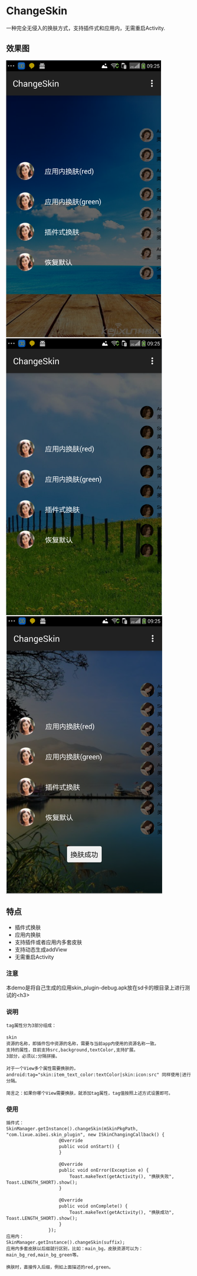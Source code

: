 
ChangeSkin
==========
  一种完全无侵入的换肤方式，支持插件式和应用内，无需重启Activity.</br>
  
效果图
---
![github](https://github.com/heavenxue/ChangeSkin/raw/master/doc/1.png "github")
![github](https://github.com/heavenxue/ChangeSkin/raw/master/doc/2.png "github")
![github](https://github.com/heavenxue/ChangeSkin/raw/master/doc/3.png "github")

特点
---
  * 插件式换肤
  * 应用内换肤
  * 支持插件或者应用内多套皮肤
  * 支持动态生成addView
  * 无需重启Activity
  
### 注意
  本demo是将自己生成的应用skin_plugin-debug.apk放在sd卡的根目录上进行测试的\<h3\><br />

### 说明

    tag属性分为3部分组成：

    skin
    资源的名称，即插件包中资源的名称，需要与当前app内使用的资源名称一致。
    支持的属性，目前支持src,background,textColor,支持扩展。
    3部分，必须以:分隔拼接。

    对于一个View多个属性需要换肤的，android:tag="skin:item_text_color:textColor|skin:icon:src" 同样使用|进行分隔。

    简言之：如果你哪个View需要换肤，就添加tag属性，tag值按照上述方式设置即可。
    
### 使用

    插件式：
    SkinManager.getInstance().changeSkin(mSkinPkgPath, "com.lixue.aibei.skin_plugin", new ISkinChangingCallback() {
                        @Override
                        public void onStart() {
                        }
    
                        @Override
                        public void onError(Exception e) {
                            Toast.makeText(getActivity(), "换肤失败", Toast.LENGTH_SHORT).show();
                        }
    
                        @Override
                        public void onComplete() {
                            Toast.makeText(getActivity(), "换肤成功", Toast.LENGTH_SHORT).show();
                        }
                    });
    应用内：
    SkinManager.getInstance().changeSkin(suffix);
    应用内多套皮肤以后缀就行区别，比如：main_bg，皮肤资源可以为：main_bg_red,main_bg_green等。
    
    换肤时，直接传入后缀，例如上面描述的red,green。
    